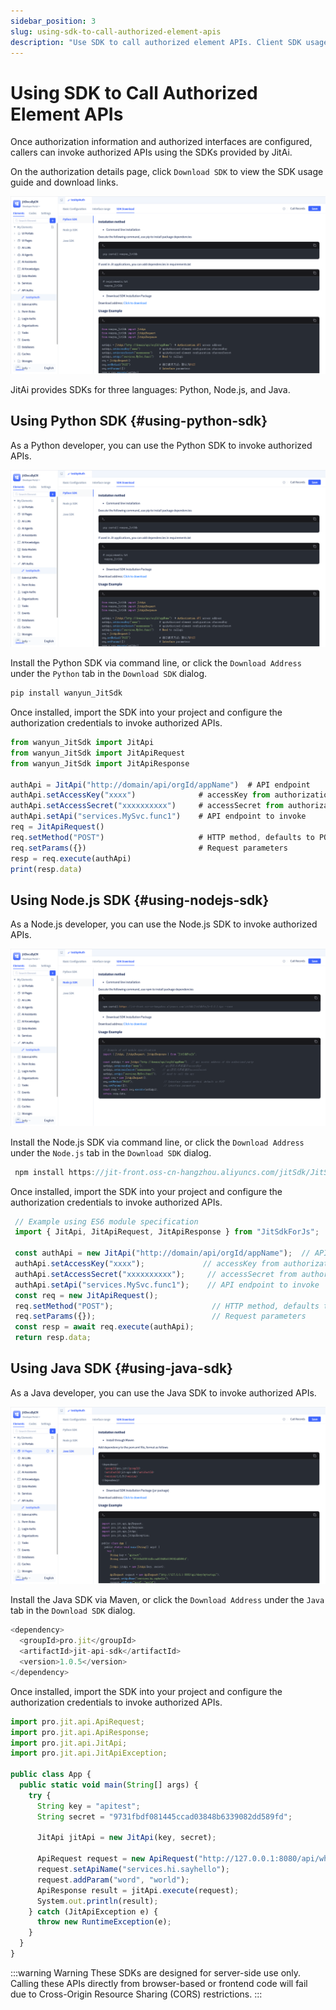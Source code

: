 ```yaml
---
sidebar_position: 3
slug: using-sdk-to-call-authorized-element-apis
description: "Use SDK to call authorized element APIs. Client SDK usage for accessing exposed business logic securely."
---
```


# Using SDK to Call Authorized Element APIs

Once authorization information and authorized interfaces are configured, callers can invoke authorized APIs using the SDKs provided by JitAi.

On the authorization details page, click `Download SDK` to view the SDK usage guide and download links.

![SDK Integration](./img/api_2025-10-16_20-35-49.png)

JitAi provides SDKs for three languages: Python, Node.js, and Java.

## Using Python SDK {#using-python-sdk}

As a Python developer, you can use the Python SDK to invoke authorized APIs.

![Python SDK](./img/api_2025-10-16_20-35-49.png)

Install the Python SDK via command line, or click the `Download Address` under the `Python` tab in the `Download SDK` dialog.

```typescript
pip install wanyun_JitSdk 
```
Once installed, import the SDK into your project and configure the authorization credentials to invoke authorized APIs.

```typescript
from wanyun_JitSdk import JitApi 
from wanyun_JitSdk import JitApiRequest 
from wanyun_JitSdk import JitApiResponse 
 
authApi = JitApi("http://domain/api/orgId/appName")  # API endpoint 
authApi.setAccessKey("xxxx")              # accessKey from authorization element 
authApi.setAccessSecret("xxxxxxxxxx")     # accessSecret from authorization element 
authApi.setApi("services.MySvc.func1")    # API endpoint to invoke 
req = JitApiRequest() 
req.setMethod("POST")                     # HTTP method, defaults to POST 
req.setParams({})                         # Request parameters 
resp = req.execute(authApi) 
print(resp.data) 
```

## Using Node.js SDK {#using-nodejs-sdk}

As a Node.js developer, you can use the Node.js SDK to invoke authorized APIs.

![Node.js SDK](./img/api_2025-09-16_14-33-46.png)

Install the Node.js SDK via command line, or click the `Download Address` under the `Node.js` tab in the `Download SDK` dialog.

```typescript
 npm install https://jit-front.oss-cn-hangzhou.aliyuncs.com/jitSdk/JitSdkForJs-0.0.3.tgz --save 
```
Once installed, import the SDK into your project and configure the authorization credentials to invoke authorized APIs.

```typescript
 // Example using ES6 module specification 
 import { JitApi, JitApiRequest, JitApiResponse } from "JitSdkForJs"; 

 const authApi = new JitApi("http://domain/api/orgId/appName");  // API endpoint 
 authApi.setAccessKey("xxxx");             // accessKey from authorization element 
 authApi.setAccessSecret("xxxxxxxxxx");     // accessSecret from authorization element 
 authApi.setApi("services.MySvc.func1");    // API endpoint to invoke 
 const req = new JitApiRequest(); 
 req.setMethod("POST");                      // HTTP method, defaults to POST 
 req.setParams({});                          // Request parameters 
 const resp = await req.execute(authApi); 
 return resp.data; 

```

## Using Java SDK {#using-java-sdk}

As a Java developer, you can use the Java SDK to invoke authorized APIs.

![Java SDK](./img/api_2025-09-16_14-36-54.png)

Install the Java SDK via Maven, or click the `Download Address` under the `Java` tab in the `Download SDK` dialog.

```typescript
<dependency>
  <groupId>pro.jit</groupId>
  <artifactId>jit-api-sdk</artifactId>
  <version>1.0.5</version>
</dependency>
```
Once installed, import the SDK into your project and configure the authorization credentials to invoke authorized APIs.

```typescript
import pro.jit.api.ApiRequest;
import pro.jit.api.ApiResponse;
import pro.jit.api.JitApi;
import pro.jit.api.JitApiException;

public class App {
  public static void main(String[] args) {
    try {
      String key = "apitest";
      String secret = "9731fbdf081445ccad03848b6339082dd589fd";

      JitApi jitApi = new JitApi(key, secret);

      ApiRequest request = new ApiRequest("http://127.0.0.1:8080/api/whwy/mytestapi");
      request.setApiName("services.hi.sayhello");
      request.addParam("word", "world");
      ApiResponse result = jitApi.execute(request);
      System.out.println(result);
    } catch (JitApiException e) {
      throw new RuntimeException(e);
    }
  }
}
```

:::warning Warning
These SDKs are designed for server-side use only. Calling these APIs directly from browser-based or frontend code will fail due to Cross-Origin Resource Sharing (CORS) restrictions.
:::